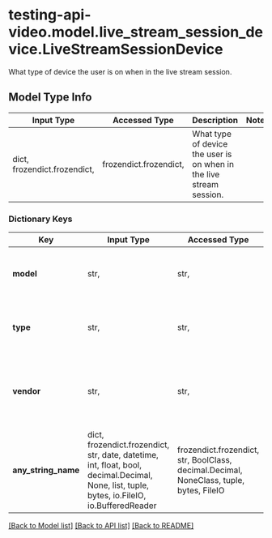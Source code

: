 # testing-api-video.model.live_stream_session_device.LiveStreamSessionDevice

What type of device the user is on when in the live stream session.

## Model Type Info
Input Type | Accessed Type | Description | Notes
------------ | ------------- | ------------- | -------------
dict, frozendict.frozendict,  | frozendict.frozendict,  | What type of device the user is on when in the live stream session. | 

### Dictionary Keys
Key | Input Type | Accessed Type | Description | Notes
------------ | ------------- | ------------- | ------------- | -------------
**model** | str,  | str,  | The specific model of the device, if known. | [optional] 
**type** | str,  | str,  | What the type is like desktop, laptop, mobile. | [optional] 
**vendor** | str,  | str,  | If known, what the brand of the device is, like Apple, Dell, etc. | [optional] 
**any_string_name** | dict, frozendict.frozendict, str, date, datetime, int, float, bool, decimal.Decimal, None, list, tuple, bytes, io.FileIO, io.BufferedReader | frozendict.frozendict, str, BoolClass, decimal.Decimal, NoneClass, tuple, bytes, FileIO | any string name can be used but the value must be the correct type | [optional]

[[Back to Model list]](../../README.md#documentation-for-models) [[Back to API list]](../../README.md#documentation-for-api-endpoints) [[Back to README]](../../README.md)

